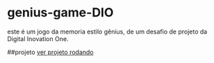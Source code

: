 # genius-game-DIO
este é um jogo da memoria estilo gênius, de um desafio de projeto da Digital Inovation One.

##projeto
<a href="https://wesley3king.github.io/genius-game-DIO/" target="_blank">ver projeto rodando</a>
 

